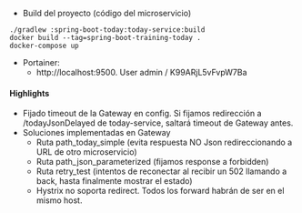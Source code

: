 


+ Build del proyecto (código del microservicio)
```
./gradlew :spring-boot-today:today-service:build
docker build --tag=spring-boot-training-today .
docker-compose up
```


+ Portainer:
    - http:<nolink>//localhost:9500. User admin / K99ARjL5vFvpW7Ba

#### Highlights

+ Fijado timeout de la Gateway en config. Si fijamos redirección a /todayJsonDelayed de today-service, saltará timeout de Gateway antes.
+ Soluciones implementadas en Gateway
    - Ruta path_today_simple (evita respuesta NO Json redireccionando a URL de otro microservicio)
    - Ruta path_json_parameterized (fijamos response a forbidden)
    - Ruta retry_test (intentos de reconectar al recibir un 502 llamando a back, hasta finalmente mostrar el estado)
    - Hystrix no soporta redirect. Todos los forward habrán de ser en el mismo host.
     